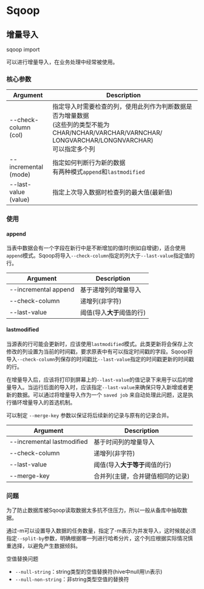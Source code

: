 # Sqoop

## 增量导入

sqoop import

可以进行增量导入，在业务处理中经常被使用。

### 核心参数


| Argument | Description |
| --- | --- |
| --check-column</br>(col) | 指定导入时需要检查的列，使用此列作为判断数据是否为增量数据</br>(这些列的类型不能为CHAR/NCHAR/VARCHAR/VARNCHAR/ LONGVARCHAR/LONGNVARCHAR)</br>可以指定多个列 |
| --incremental</br>(mode) | 指定如何判断行为新的数据</br>有两种模式`append`和`lastmodified` |
| --last-value</br>(value) | 指定上次导入数据时检查列的最大值(最新值) |

### 使用

#### append

当表中数据会有一个字段在新行中是不断增加的值时(例如自增键)，适合使用`append`模式。Sqoop将导入`--check-column`指定的列大于`--last-value`指定值的行。

| Argument | Description |
| --- | --- |
| --incremental append | 基于递增列的增量导入 |
| --check-column | 递增列(非字符) |
| --last-value | 阈值(导入**大于**阈值的行) |

#### lastmodified

当源表的行可能会更新时，应该使用`lastmodified`模式。此类更新将会保存上次修改的列设置为当前的时间戳，要求原表中有可以指定时间戳的字段。Sqoop将导入`--check-column`列保存的时间戳比`--last-value`指定的时间戳更新的时间戳的行。

在增量导入后，应该将打印到屏幕上的`--last-value`的值记录下来用于以后的增量导入。当运行后面的导入时，应该指定`--last-value`来确保只导入新增或者更新的数据。可以通过将增量导入作为一个 `saved job` 来自动处理此问题，这是执行循环增量导入的首选机制。

可以制定 `--merge-key` 参数以保证将后续新的记录与原有的记录合并。

| Argument | Description |
| --- | --- |
| --incremental lastmodified | 基于时间列的增量导入 |
| --check-column | 递增列(非字符) |
| --last-value | 阈值(导入**大于等于**阈值的行) |
| --merge-key | 合并列(主键，合并键值相同的记录) |

### 问题

为了防止数据库被Sqoop读取数据太多抗不住压力，所以一般从备库中抽取数据。

通过-m可以设置导入数据的任务数量，指定了-m表示为并发导入，这时候就必须指定`--split-by`参数，明确根据哪一列进行哈希分片，这个列应根据实际情况慎重选择，以避免产生数据倾斜。

空值替换问题

- `--null-string`：string类型的空值替换符(hive中null用\n表示)
- `--null-non-string`：非string类型空值的替换符
